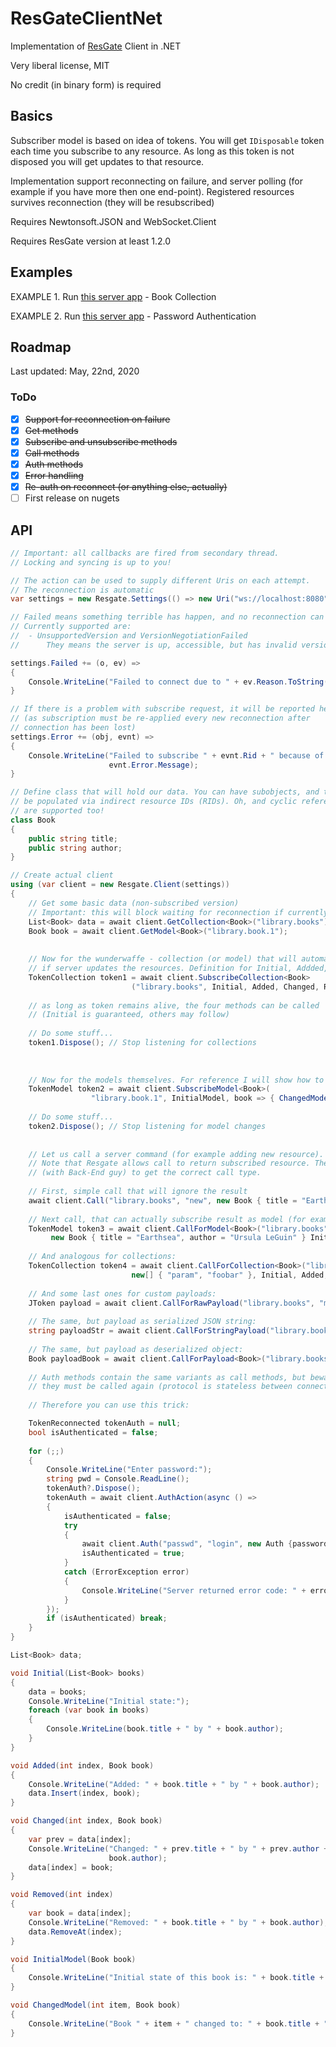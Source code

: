 # ResGateClientNet

Implementation of [ResGate](https://resgate.io) Client in .NET

Very liberal license, MIT

No credit (in binary form) is required

## Basics

Subscriber model is based on idea of tokens. You will get `IDisposable` token
each time you subscribe to any resource. As long as this token is not disposed
you will get updates to that resource.

Implementation support reconnecting on failure, and server polling (for example if you have more
then one end-point). Registered resources survives reconnection (they will be resubscribed)

Requires Newtonsoft.JSON and WebSocket.Client

Requires ResGate version at least 1.2.0

## Examples

EXAMPLE 1.
Run [this server app](https://github.com/resgateio/resgate/tree/master/examples/book-collection) - Book Collection

EXAMPLE 2.
Run [this server app](https://github.com/resgateio/resgate/tree/master/examples/password-authentication) - Password Authentication

## Roadmap

Last updated: May, 22nd, 2020

### ToDo

 - [x] ~~Support for reconnection on failure~~
 - [x] ~~Get methods~~
 - [x] ~~Subscribe and unsubscribe methods~~
 - [x] ~~Call methods~~
 - [x] ~~Auth methods~~
 - [x] ~~Error handling~~
 - [x] ~~Re-auth on reconnect (or anything else, actually)~~
 - [ ] First release on nugets

## API

```csharp
// Important: all callbacks are fired from secondary thread.
// Locking and syncing is up to you!

// The action can be used to supply different Uris on each attempt.
// The reconnection is automatic
var settings = new Resgate.Settings(() => new Uri("ws://localhost:8080"));

// Failed means something terrible has happen, and no reconnection can fix that.
// Currently supported are:
//  - UnsupportedVersion and VersionNegotiationFailed
//      They means the server is up, accessible, but has invalid version.

settings.Failed += (o, ev) =>
{
    Console.WriteLine("Failed to connect due to " + ev.Reason.ToString());
}

// If there is a problem with subscribe request, it will be reported here
// (as subscription must be re-applied every new reconnection after
// connection has been lost)
settings.Error += (obj, evnt) =>
{
	Console.WriteLine("Failed to subscribe " + evnt.Rid + " because of " +
					  evnt.Error.Message);
}

// Define class that will hold our data. You can have subobjects, and they will
// be populated via indirect resource IDs (RIDs). Oh, and cyclic references
// are supported too!
class Book
{
    public string title;
    public string author;
}

// Create actual client
using (var client = new Resgate.Client(settings))
{
    // Get some basic data (non-subscribed version)
    // Important: this will block waiting for reconnection if currently disconnected
    List<Book> data = await client.GetCollection<Book>("library.books");
    Book book = await client.GetModel<Book>("library.book.1");
    
    
    // Now for the wunderwaffe - collection (or model) that will automatically update
    // if server updates the resources. Definition for Initial, Addded, Changed, Removed below
    TokenCollection token1 = await client.SubscribeCollection<Book>
                           ("library.books", Initial, Added, Changed, Removed)
    
    // as long as token remains alive, the four methods can be called
    // (Initial is guaranteed, others may follow)
    
    // Do some stuff...
    token1.Dispose(); // Stop listening for collections
    
    
    
    // Now for the models themselves. For reference I will show how to pass custom args:
    TokenModel token2 = await client.SubscribeModel<Book>(
                  "library.book.1", InitialModel, book => { ChangedModel(1, book); });
    
    // Do some stuff...
    token2.Dispose(); // Stop listening for model changes
    
    
    // Let us call a server command (for example adding new resource).
    // Note that Resgate allows call to return subscribed resource. Therefore strong care must be taken
    // (with Back-End guy) to get the correct call type.
    
    // First, simple call that will ignore the result
    await client.Call("library.books", "new", new Book { title = "Earthsea", author = "Ursula LeGuin" });
    
    // Next call, that can actually subscribe result as model (for example you expect it will return created object)
    TokenModel token3 = await client.CallForModel<Book>("library.books", "add",
         new Book { title = "Earthsea", author = "Ursula LeGuin" } InitialModel, book => { ChangedModel(1, book); });
        
    // And analogous for collections:
    TokenCollection token4 = await client.CallForCollection<Book>("library.books", "get_some",
                           new[] { "param", "foobar" }, Initial, Added, Changed, Removed);
                            
    // And some last ones for custom payloads:
    JToken payload = await client.CallForRawPayload("library.books", "method", new[] { "Sample" } );
    
    // The same, but payload as serialized JSON string:
    string payloadStr = await client.CallForStringPayload("library.books", "method", new[] { "Sample" } );
    
    // The same, but payload as deserialized object:
    Book payloadBook = await client.CallForPayload<Book>("library.books", "method", new[] { "Sample" } );
	
	// Auth methods contain the same variants as call methods, but beware - in case of reconnection
	// they must be called again (protocol is stateless between connections!)
	
	// Therefore you can use this trick:

	TokenReconnected tokenAuth = null;
	bool isAuthenticated = false;
	
	for (;;)
	{
		Console.WriteLine("Enter password:");
		string pwd = Console.ReadLine();
		tokenAuth?.Dispose();
		tokenAuth = await client.AuthAction(async () =>
		{
			isAuthenticated = false;
			try
			{
				await client.Auth("passwd", "login", new Auth {password = pwd});
				isAuthenticated = true;
			}
			catch (ErrorException error)
			{
				Console.WriteLine("Server returned error code: " + error.Message);
			}
		});
		if (isAuthenticated) break;
	}
}

List<Book> data;

void Initial(List<Book> books)
{
    data = books;
    Console.WriteLine("Initial state:");
    foreach (var book in books)
    {
        Console.WriteLine(book.title + " by " + book.author);
    }
}

void Added(int index, Book book)
{
    Console.WriteLine("Added: " + book.title + " by " + book.author);
    data.Insert(index, book);
}

void Changed(int index, Book book)
{
    var prev = data[index];
    Console.WriteLine("Changed: " + prev.title + " by " + prev.author + " into " + book.title + " by " +
                      book.author);
    data[index] = book;
}

void Removed(int index)
{
    var book = data[index];
    Console.WriteLine("Removed: " + book.title + " by " + book.author);
    data.RemoveAt(index);
}

void InitialModel(Book book)
{
    Console.WriteLine("Initial state of this book is: " + book.title + " by " + book.author);
}

void ChangedModel(int item, Book book)
{
    Console.WriteLine("Book " + item + " changed to: " + book.title + " by " + book.author);
}
```

